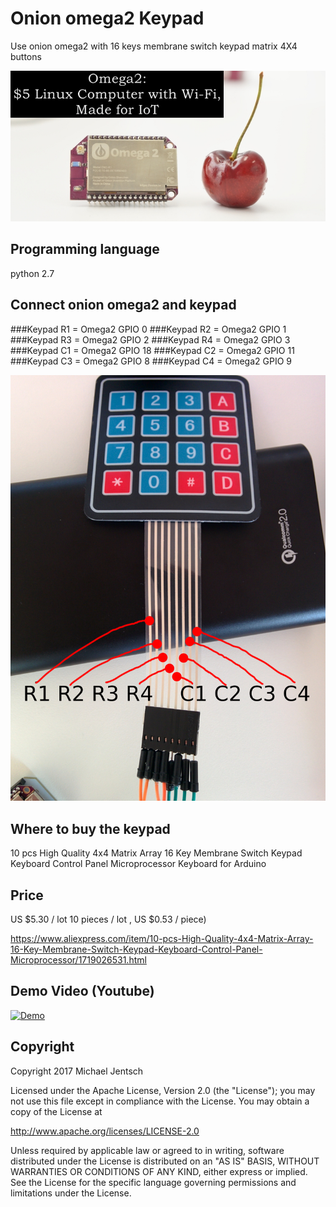 # Onion omega2 Keypad

Use onion omega2 with 16 keys membrane switch keypad matrix 4X4 buttons

![onion omega2](img/onion_omega2.jpg)


## Programming language
python 2.7

## Connect onion omega2 and keypad
###Keypad R1 = Omega2 GPIO 0
###Keypad R2 = Omega2 GPIO 1
###Keypad R3 = Omega2 GPIO 2
###Keypad R4 = Omega2 GPIO 3
###Keypad C1 = Omega2 GPIO 18
###Keypad C2 = Omega2 GPIO 11
###Keypad C3 = Omega2 GPIO 8 
###Keypad C4 = Omega2 GPIO 9

![Connect info](img/IMG_20170128_152354.jpg)

## Where to buy the keypad
10 pcs High Quality 4x4 Matrix Array 16 Key Membrane Switch Keypad Keyboard Control Panel Microprocessor Keyboard for Arduino 
## Price
US $5.30 / lot  10 pieces / lot , US $0.53 / piece) 

https://www.aliexpress.com/item/10-pcs-High-Quality-4x4-Matrix-Array-16-Key-Membrane-Switch-Keypad-Keyboard-Control-Panel-Microprocessor/1719026531.html

## Demo Video (Youtube)
[![Demo](http://img.youtube.com/vi/VBBTJm8lL7E/0.jpg)](http://www.youtube.com/watch?v=VBBTJm8lL7E)

## Copyright
Copyright 2017 Michael Jentsch

Licensed under the Apache License, Version 2.0 (the "License");
you may not use this file except in compliance with the License.
You may obtain a copy of the License at

   http://www.apache.org/licenses/LICENSE-2.0

Unless required by applicable law or agreed to in writing, software
distributed under the License is distributed on an "AS IS" BASIS,
WITHOUT WARRANTIES OR CONDITIONS OF ANY KIND, either express or implied.
See the License for the specific language governing permissions and
limitations under the License.
